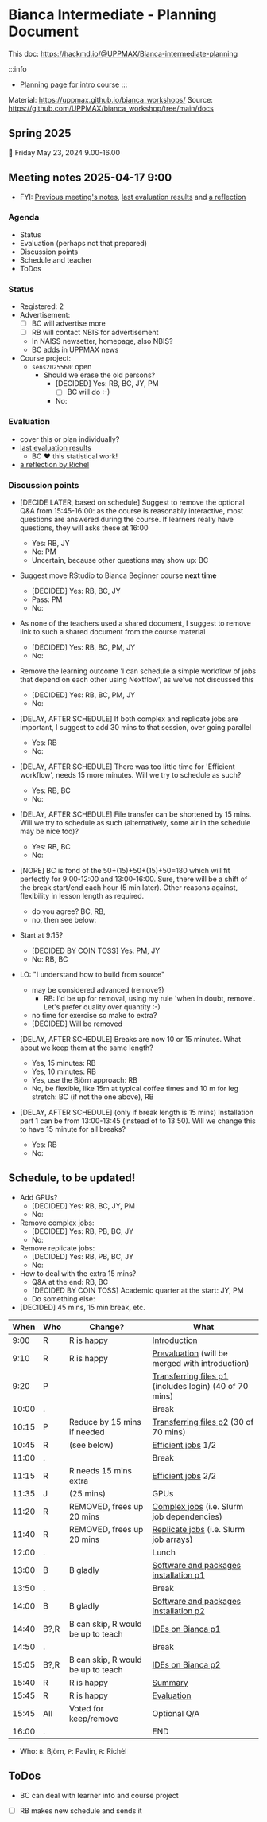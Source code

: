 # Bianca Intermediate - Planning Document
This doc: https://hackmd.io/@UPPMAX/Bianca-intermediate-planning

:::info
- [Planning page for intro course](https://hackmd.io/665LX1RTQtOZTRqmuDwafA?both)
:::

Material: https://uppmax.github.io/bianca_workshops/
Source: https://github.com/UPPMAX/bianca_workshop/tree/main/docs

## Spring 2025

:calendar: Friday May 23, 2024 9.00-16.00

## Meeting notes 2025-04-17 9:00


- FYI: [Previous meeting's notes](https://github.com/UPPMAX/bianca_workshops/blob/main/docs/meeting_notes/20241108.md), [last evaluation results](https://uppmax.github.io/bianca_workshops/evaluations/20241111/) and [a reflection](https://uppmax.github.io/bianca_workshops/reflections/20241111/20241111_richel/)

### Agenda

- Status
- Evaluation (perhaps not that prepared)
- Discussion points
- Schedule and teacher
- ToDos

### Status

- Registered: 2
- Advertisement: 
    - [ ] BC will advertise more
    - [ ] RB will contact NBIS for advertisement
    - In NAISS newsetter, homepage, also NBIS?
    - BC adds in UPPMAX news
- Course project:
    - `sens2025560`: open
        - Should we erase the old persons?
            - [DECIDED] Yes: RB, BC, JY, PM
                - [ ] BC will do :-)
            - No:

### Evaluation

- cover this or plan individually?
- [last evaluation results](https://uppmax.github.io/bianca_workshops/evaluations/20241111/)
    - BC :heart: this statistical work! 
- [a reflection by Richel](https://uppmax.github.io/bianca_workshops/reflections/20241111/20241111_richel/)


### Discussion points

- [DECIDE LATER, based on schedule] Suggest to remove the optional Q&A from 15:45-16:00:
as the course is reasonably interactive, most
questions are answered during the course. If learners really have questions, they will asks these at 16:00
    - Yes: RB, JY
    - No: PM
    - Uncertain, because other questions may show up: BC
- Suggest move RStudio to Bianca Beginner course **next time**
    - [DECIDED] Yes: RB, BC, JY
    - Pass: PM
    - No:
- As none of the teachers used a shared document, I suggest to remove link to such a shared document from the course material
    - [DECIDED] Yes: RB, BC, PM, JY
    - No:
- Remove the learning outcome 'I can schedule a simple workflow of jobs that depend on each other using Nextflow', as we've not discussed this
    - [DECIDED] Yes: RB, BC, PM, JY
    - No:
- [DELAY, AFTER SCHEDULE] If both complex and replicate jobs are important, I suggest to add 30 mins to that session, over going parallel
    - Yes: RB
    - No:
- [DELAY, AFTER SCHEDULE] There was too little time for 'Efficient workflow',
needs 15 more minutes. Will we try to schedule as such?
    - Yes: RB, BC
    - No: 
- [DELAY, AFTER SCHEDULE] File transfer can be shortened by 15 mins. Will we try to schedule as such (alternatively, some air in the schedule may be nice too)?
    - Yes: RB, BC
    - No:
- [NOPE] BC is fond of the 50+(15)+50+(15)+50=180 which will fit perfectly for 9:00-12:00 and 13:00-16:00. Sure, there will be a shift of the break start/end each hour (5 min later). Other reasons against, flexibility in lesson length as required.
    - do you agree? BC, RB, 
    - no, then see below: 
- Start at 9:15?
    - [DECIDED BY COIN TOSS] Yes: PM, JY
    - No: RB, BC
- LO: "I understand how to build from source"
    - may be considered advanced (remove?)
        - RB: I'd be up for removal, using my rule 'when in doubt, remove'. Let's prefer quality over quantity :-)
    - no time for exercise so make to extra?
    - [DECIDED] Will be removed

- [DELAY, AFTER SCHEDULE] Breaks are now 10 or 15 minutes. What about we keep them at the same length?
    - Yes, 15 minutes: RB
    - Yes, 10 minutes: RB
    - Yes, use the Björn approach: RB
    - No, be flexible, like 15m at typical coffee times and 10 m for leg stretch: BC (if not the one above), RB
- [DELAY, AFTER SCHEDULE] (only if break length is 15 mins) Installation part 1 can be from 13:00-13:45
(instead of to 13:50). Will we change this to have 15 minute for all breaks?
    - Yes: RB
    - No:

## Schedule, to be updated!

- Add GPUs?
    - [DECIDED] Yes: RB, BC, JY, PM
    - No: 
- Remove complex jobs:
    - [DECIDED] Yes: RB, PB, BC, JY
    - No:
- Remove replicate jobs:
    - [DECIDED] Yes: RB, PB, BC, JY
    - No:
- How to deal with the extra 15 mins?
    - Q&A at the end: RB, BC
    - [DECIDED BY COIN TOSS] Academic quarter at the start: JY, PM
    - Do something else:
- [DECIDED] 45 mins, 15 min break, etc.


When | Who  | Change? | What
-----|------|---------|---------------------
9:00 | R    | R is happy|[Introduction](intro.md)
9:10 | R    | R is happy|[Prevaluation](prevaluation_intermediate.md) (will be merged with introduction)
9:20 | P    | |[Transferring files p1](transfer.md) (includes login) (40 of 70 mins)
10:00| .    | | Break
10:15| P    | Reduce by 15 mins if needed| [Transferring files p2](transfer.md) (30 of 70 mins) 
10:45| R    | (see below)| [Efficient jobs](efficient_jobs.md) 1/2
11:00| .    | | Break
11:15| R    | R needs 15 mins extra | [Efficient jobs](efficient_jobs.md) 2/2
11:35| J    | (25  mins) | GPUs 
11:20| R    | REMOVED, frees up 20 mins| [Complex jobs](complex_jobs.md) (i.e. Slurm job dependencies)
11:40| R    | REMOVED, frees up 20 mins| [Replicate jobs](replicate_jobs.md) (i.e. Slurm job arrays)
12:00| .    | | Lunch
13:00| B    |B gladly | [Software and packages installation p1](https://uppmax.github.io/bianca_workshops/intermediate/install/)
13:50| .    | | Break
14:00| B    | B gladly| [Software and packages installation p2](https://uppmax.github.io/bianca_workshops/intermediate/install/)
14:40| B?,R   |B can skip, R would be up to teach | [IDEs on Bianca p1](ides.md)
14:50| .    | | Break
15:05| B?,R    |B can skip, R would be up to teach | [IDEs on Bianca p2](ides.md)
15:40| R    |R is happy | [Summary](summary.md)
15:45| R    |R is happy | [Evaluation](evaluation_intermediate.md)
15:45| All  |Voted for keep/remove | Optional Q/A
16:00| .    | | END

- Who: `B`: Björn, `P`: Pavlin, `R`: Richèl


## ToDos

- BC can deal with learner info and course project
- [ ] RB makes new schedule and sends it
